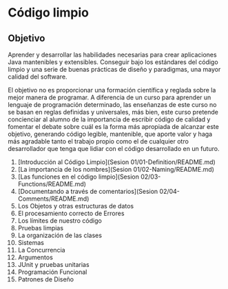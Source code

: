 # Código limpio

## Objetivo

Aprender y desarrollar las habilidades necesarias para crear aplicaciones Java mantenibles y extensibles. Conseguir bajo los estándares del código limpio y una serie de buenas prácticas de diseño y paradigmas, una mayor calidad del software.

El objetivo no es proporcionar una formación científica y reglada sobre la mejor manera de programar. A diferencia de un curso para aprender un lenguaje de programación determinado, las enseñanzas de este curso no se basan en reglas definidas y universales, más bien, este curso pretende concienciar al alumno de la importancia de escribir código de calidad y fomentar el debate sobre cuál es la forma más apropiada de alcanzar este objetivo, generando código legible, mantenible, que aporte valor y haga más agradable tanto el trabajo propio como el de cualquier otro desarrollador que tenga que lidiar con el código desarrollado en un futuro.

1. [Introducción al Código Limpio](Sesion 01/01-Definition/README.md)
2. [La importancia de los nombres](Sesion 01/02-Naming/README.md)
3. [Las funciones en el código limpio](Sesion 02/03-Functions/README.md)
4. [Documentando a través de comentarios](Sesion 02/04-Comments/README.md)
5. Los Objetos y otras estructuras de datos
6. El procesamiento correcto de Errores
7. Los límites de nuestro código
8. Pruebas limpias
9. La organización de las clases
10. Sistemas
11. La Concurrencia
12. Argumentos
13. JUnit y pruebas unitarias
14. Programación Funcional
15. Patrones de Diseño
